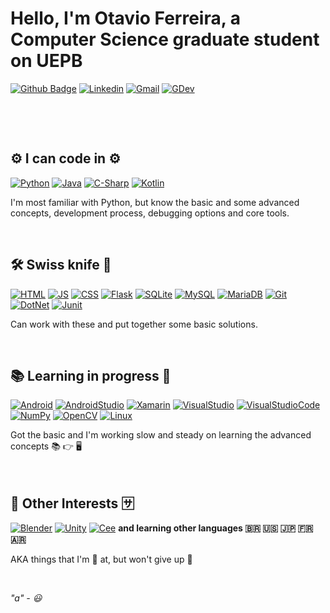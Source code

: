 <!--
Badge templates: https://github.com/iuricode/README-template/blob/main/badges/badges.md
Logo for badges: https://github.com/simple-icons/simple-icons/blob/develop/slugs.md
Emoji list: https://github.com/ikatyang/emoji-cheat-sheet
-->

# Hello, I'm Otavio Ferreira, a Computer Science graduate student on UEPB

[![Github Badge](https://img.shields.io/badge/GitHub-100000?style=flat-square&logo=github&logoColor=white)](https://github.com/otavio-f)
[![Linkedin](https://img.shields.io/badge/LinkedIn-0077B5?style=flat-square&logo=linkedin&logoColor=white)](https://www.linkedin.com/in/otavio-ferreira-480aa3191)
[![Gmail](https://img.shields.io/badge/Gmail-D14836?style=flat-square&logo=gmail&logoColor=white)](mailto:otavioferreira671@gmail.com)
[![GDev](https://img.shields.io/badge/Google%20Badges-white?style=flat-square&logo=googleoptimize&logoColor=red)](https://g.dev/otavioc)

&nbsp;

&nbsp;

## :gear: I can code in :gear:
[![Python](https://img.shields.io/badge/Python-14354C?style=for-the-badge&logo=python&logoColor=white)](https://www.python.org/)
[![Java](https://img.shields.io/badge/Java-ED8B00?style=for-the-badge&logo=java&logoColor=white)](https://www.java.com/)
[![C-Sharp](https://img.shields.io/badge/C%23-239120?style=for-the-badge&logo=c-sharp&logoColor=white)](https://docs.microsoft.com/dotnet/csharp/)
[![Kotlin](https://img.shields.io/badge/Kotlin-0095D5?&style=for-the-badge&logo=kotlin&logoColor=white)](https://kotlinlang.org/)

I'm most familiar with Python, but know the basic and some advanced concepts, development process, debugging options and core tools.

&nbsp;

## :hammer_and_wrench: Swiss knife :toolbox:
[![HTML](https://img.shields.io/badge/HTML5-E34F26?style=for-the-badge&logo=html5&logoColor=white)](https://developer.mozilla.org/docs/Web/HTML)
[![JS](https://img.shields.io/badge/JavaScript-323330?style=for-the-badge&logo=javascript&logoColor=F7DF1E)](https://developer.mozilla.org/docs/Web/Javascript)
[![CSS](https://img.shields.io/badge/CSS3-1572B6?style=for-the-badge&logo=css3&logoColor=white)](https://developer.mozilla.org/docs/Web/CSS)
[![Flask](https://img.shields.io/badge/Flask-000000?style=for-the-badge&logo=flask&logoColor=white)](https://flask.palletsprojects.com/en/2.0.x/)
[![SQLite](https://img.shields.io/badge/SQLite-07405E?style=for-the-badge&logo=sqlite&logoColor=white)](https://www.sqlite.org/index.html)
[![MySQL](https://img.shields.io/badge/MySQL-3E6E93?style=for-the-badge&logo=mysql&logoColor=white)](https://www.mysql.com/)
[![MariaDB](https://img.shields.io/badge/MariaDB-01529E?style=for-the-badge&logo=mariadb&logoColor=white)](https://mariadb.org/)
[![Git](https://img.shields.io/badge/Git-E34F26?style=for-the-badge&logo=git&logoColor=white)](https://git-scm.com/)
[![DotNet](https://img.shields.io/badge/.NET-5C2D91?style=for-the-badge&logo=.net&logoColor=white)](https://docs.microsoft.com/dotnet/)
[![Junit](https://img.shields.io/badge/JUnit-25A162?style=for-the-badge&logo=junit5&logoColor=white)](https://junit.org/junit5/)

Can work with these and put together some basic solutions.

&nbsp;

## :books: Learning in progress :scroll:
[![Android](https://img.shields.io/badge/Android-3DDC84?style=for-the-badge&logo=android&logoColor=white)](https://www.android.com/)
[![AndroidStudio](https://img.shields.io/badge/Android%20Studio-3DDC84?style=for-the-badge&logo=androidstudio&logoColor=black)](https://developer.android.com/studio)
[![Xamarin](https://img.shields.io/badge/Xamarin-3498DB?style=for-the-badge&logo=xamarin&logoColor=white)](https://dotnet.microsoft.com/apps/xamarin)
[![VisualStudio](https://img.shields.io/badge/Visual%20Studio-3B2E58?style=for-the-badge&logo=visualstudio&logoColor=black)](https://visualstudio.microsoft.com/)
[![VisualStudioCode](https://img.shields.io/badge/Visual%20Studio%20Code-white?style=for-the-badge&logo=visualstudiocode&logoColor=0066B8)](https://code.visualstudio.com/)
[![NumPy](https://img.shields.io/badge/NumPy-013243?style=for-the-badge&logo=numpy&logoColor=white)](https://numpy.org/)
[![OpenCV](https://img.shields.io/badge/OpenCV-695AFF?style=for-the-badge&logo=opencv&logoColor=white)](https://opencv.org/)
[![Linux](https://img.shields.io/badge/Linux-E34F26?style=for-the-badge&logo=linux&logoColor=black)](https://kernel.org/)

Got the basic and I'm working slow and steady on learning the advanced concepts :books: :point_right: :desktop_computer:

&nbsp;

## :brain: Other Interests :sa:
[![Blender](https://img.shields.io/badge/Blender-002D79?style=for-the-badge&logo=blender&logoColor=white)](https://www.blender.org/)
[![Unity](https://img.shields.io/badge/Unity-000000?style=for-the-badge&logo=unity&logoColor=white)](https://unity.com/)
[![Cee](https://img.shields.io/badge/C-00599C?style=for-the-badge&logo=c&logoColor=white)](https://www.cprogramming.com/)
__and learning other languages :brazil: :us: :jp: :fr: :argentina:__

AKA things that I'm :shit: at, but won't give up :shrug:

&nbsp;

_"a" - :smiley:_
